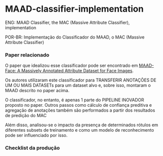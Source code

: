 # MAAD-classifier-implementation
<p>ENG: MAAD Classifier, the MAC (Massive Attribute Classifier), implementation</p>
<p>POR-BR: Implementação do Classificador do MAAD, o MAC (Massive Attribute Classifier)</p>

### Paper relacionado
<p>O paper que idealizou esse classificador pode ser encontrado em <a href='https://arxiv.org/abs/2012.01030'>MAAD-Face: A Massively Annotated Attribute Dataset for Face Images</a>.</p>
<p>Os autores utilizaram este classificador para TRANSFERIR ANOTAÇÕES DE UM OU MAIS DATASETs para um dataset alvo e, sobre isso, montaram o MAAD descrito no paper acima.</p>
<p>O classificador, no entanto, é  apenas 1 parte do PIPELINE INOVADOR proposto no paper. Outros passos como cálculo de confiança preditiva e agregação de anotações também são performados a partir dos resultados de predição do MAC</p>
<p>Além disso, analisou-se o impacto da presença de determinados rótulos em diferentes subsets de treinamento e como um modelo de reconhecimento pode ser influenciado por isso.</p>

### Checklist da produção
